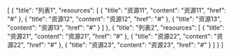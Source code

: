 <univ-resource-page title="资源">
[
    {
        "title": "列表1",
        "resources": [
            {
                "title": "资源11",
                "content": "资源11",
                "href": "#"
            },
            {
                "title": "资源12",
                "content": "资源12",
                "href": "#"
            },
            {
                "title": "资源13",
                "content": "资源13",
                "href": "#"
            }
        ]
    },
    {
        "title": "列表2",
        "resources": [
            {
                "title": "资源21",
                "content": "资源21",
                "href": "#"
            },
            {
                "title": "资源22",
                "content": "资源22",
                "href": "#"
            },
            {
                "title": "资源23",
                "content": "资源23",
                "href": "#"
            }
        ]
    }
]
</univ-resource-page>
